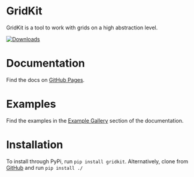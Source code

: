 GridKit
=======

GridKit is a tool to work with grids on a high abstraction level.

[![Downloads](https://static.pepy.tech/personalized-badge/gridkit?period=total&units=international_system&left_color=grey&right_color=blue&left_text=Downloads)](https://pepy.tech/project/gridkit)

Documentation
=============
Find the docs on [GitHub Pages](https://tmillenaar.github.io/GridKit).

Examples
========
Find the examples in the [Example Gallery](https://tmillenaar.github.io/GridKit/example_gallery/index.html) section of the documentation.

Installation
============
To install through PyPi, run `pip install gridkit`.
Alternatively, clone from [GitHub](https://github.com/tmillenaar/GridKit) and run 
`pip install ./`
